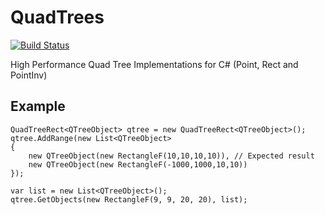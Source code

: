 # QuadTrees

[![Build Status](https://travis-ci.org/splitice/QuadTrees.png?branch=master)](https://travis-ci.org/splitice/QuadTrees)

High Performance Quad Tree Implementations for C# (Point, Rect and PointInv)

## Example

```
QuadTreeRect<QTreeObject> qtree = new QuadTreeRect<QTreeObject>();
qtree.AddRange(new List<QTreeObject>
{
	new QTreeObject(new RectangleF(10,10,10,10)), // Expected result
	new QTreeObject(new RectangleF(-1000,1000,10,10))
});

var list = new List<QTreeObject>();
qtree.GetObjects(new RectangleF(9, 9, 20, 20), list);
```